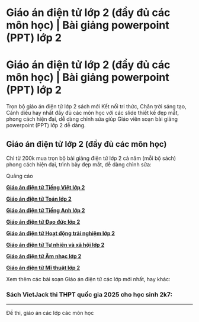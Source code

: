# Giáo án điện tử lớp 2 (đầy đủ các môn học) | Bài giảng powerpoint (PPT) lớp 2

# Giáo án điện tử lớp 2 (đầy đủ các môn học) | Bài giảng powerpoint (PPT) lớp 2

Trọn bộ giáo án điện tử lớp 2 sách mới Kết nối tri thức, Chân trời sáng tạo, Cánh diều hay nhất đầy đủ các môn học với các slide thiết kế đẹp mắt, phong cách hiện đại, dễ dàng chỉnh sửa giúp Giáo viên soạn bài giảng powerpoint (PPT) lớp 2 dễ dàng.

## Giáo án điện tử lớp 2 (đầy đủ các môn học)

Chỉ từ 200k mua trọn bộ bài giảng điện tử lớp 2 cả năm (mỗi bộ sách) phong cách hiện đại, trình bày đẹp mắt, dễ dàng chỉnh sửa:

Quảng cáo

[**Giáo án điện tử Tiếng Việt lớp 2**](https://vietjack.com/giao-an/giao-an-dien-tu-tieng-viet-lop-2.jsp)

[**Giáo án điện tử Toán lớp 2**](https://vietjack.com/giao-an/giao-an-dien-tu-toan-lop-2.jsp)

[**Giáo án điện tử Tiếng Anh lớp 2**](https://vietjack.com/giao-an/giao-an-dien-tu-tieng-anh-lop-2.jsp)

[**Giáo án điện tử Đạo đức lớp 2**](https://vietjack.com/giao-an/giao-an-dien-tu-dao-duc-lop-2.jsp)

[**Giáo án điện tử Hoạt động trải nghiệm lớp 2**](https://vietjack.com/giao-an/giao-an-dien-tu-hoat-dong-trai-nghiem-lop-2.jsp)

[**Giáo án điện tử Tự nhiên và xã hội lớp 2**](https://vietjack.com/giao-an/giao-an-dien-tu-tu-nhien-va-xa-hoi-lop-2.jsp)

[**Giáo án điện tử Âm nhạc lớp 2**](https://vietjack.com/giao-an/giao-an-dien-tu-am-nhac-lop-2.jsp)

[**Giáo án điện tử Mĩ thuật lớp 2**](https://vietjack.com/giao-an/giao-an-dien-tu-mi-thuat-lop-2.jsp)

Xem thêm các bài soạn Giáo án điện tử các lớp mới nhất, hay khác:

### Sách VietJack thi THPT quốc gia 2025 cho học sinh 2k7:

* * *

Đề thi, giáo án các lớp các môn học
